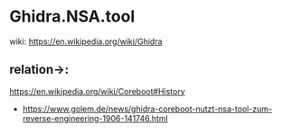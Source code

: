 # Ghidra.NSA.tool
wiki: https://en.wikipedia.org/wiki/Ghidra

## relation->:
https://en.wikipedia.org/wiki/Coreboot#History
- https://www.golem.de/news/ghidra-coreboot-nutzt-nsa-tool-zum-reverse-engineering-1906-141746.html
